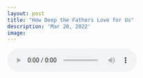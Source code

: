 ```yaml
---
layout: post
title: "How Deep the Fathers Love for Us"
description: 'Mar 20, 2022'
image:
---
```


<audio controls preload="metadata">
  <source src="https://docs.google.com/uc?export=open&id=1UenuDUeFgqXrB5li7Ttl42xxv6p1yoYY" type="audio/mp3">
Your browser does not support the audio element.
</audio>
